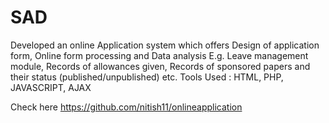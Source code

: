 SAD
===

Developed an online Application system which offers Design of application form, Online form processing and Data analysis E.g. Leave management module, Records of allowances given, Records of sponsored papers and their status (published/unpublished) etc. Tools Used : HTML, PHP, JAVASCRIPT, AJAX

Check here https://github.com/nitish11/onlineapplication
